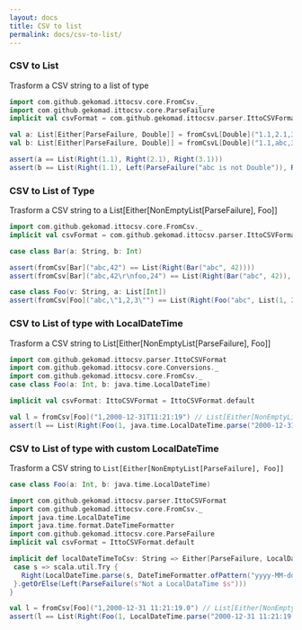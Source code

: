 ```yaml
---
layout: docs
title: CSV to list
permalink: docs/csv-to-list/
---
```


### CSV to List

Trasform a CSV string to a list of type

```scala
import com.github.gekomad.ittocsv.core.FromCsv._
import com.github.gekomad.ittocsv.core.ParseFailure
implicit val csvFormat = com.github.gekomad.ittocsv.parser.IttoCSVFormat.default

val a: List[Either[ParseFailure, Double]] = fromCsvL[Double]("1.1,2.1,3.1")
val b: List[Either[ParseFailure, Double]] = fromCsvL[Double]("1.1,abc,3.1")

assert(a == List(Right(1.1), Right(2.1), Right(3.1)))
assert(b == List(Right(1.1), Left(ParseFailure("abc is not Double")), Right(3.1)))
```

### CSV  to List of Type
Trasform a CSV string to a List[Either[NonEmptyList[ParseFailure], Foo]]

```scala
import com.github.gekomad.ittocsv.core.FromCsv._
implicit val csvFormat = com.github.gekomad.ittocsv.parser.IttoCSVFormat.default

case class Bar(a: String, b: Int)

assert(fromCsv[Bar]("abc,42") == List(Right(Bar("abc", 42))))
assert(fromCsv[Bar]("abc,42\r\nfoo,24") == List(Right(Bar("abc", 42)), Right(Bar("foo", 24))))

case class Foo(v: String, a: List[Int])
assert(fromCsv[Foo]("abc,\"1,2,3\"") == List(Right(Foo("abc", List(1, 2, 3)))))
```

### CSV to List of type with LocalDateTime
Trasform a CSV string to List[Either[NonEmptyList[ParseFailure], Foo]]

```scala
import com.github.gekomad.ittocsv.parser.IttoCSVFormat
import com.github.gekomad.ittocsv.core.Conversions._
import com.github.gekomad.ittocsv.core.FromCsv._
case class Foo(a: Int, b: java.time.LocalDateTime)

implicit val csvFormat: IttoCSVFormat = IttoCSVFormat.default

val l = fromCsv[Foo]("1,2000-12-31T11:21:19") // List[Either[NonEmptyList[ParseFailure], Foo]]
assert(l == List(Right(Foo(1, java.time.LocalDateTime.parse("2000-12-31T11:21:19", java.time.format.DateTimeFormatter.ISO_LOCAL_DATE_TIME)))))
```

### CSV to List of type with **custom** LocalDateTime
Trasform a CSV string to `List[Either[NonEmptyList[ParseFailure], Foo]]`

 ```scala
case class Foo(a: Int, b: java.time.LocalDateTime)

import com.github.gekomad.ittocsv.parser.IttoCSVFormat
import com.github.gekomad.ittocsv.core.FromCsv._
import java.time.LocalDateTime
import java.time.format.DateTimeFormatter
import com.github.gekomad.ittocsv.core.ParseFailure
implicit val csvFormat = IttoCSVFormat.default

implicit def localDateTimeToCsv: String => Either[ParseFailure, LocalDateTime] = {
  case s => scala.util.Try {
    Right(LocalDateTime.parse(s, DateTimeFormatter.ofPattern("yyyy-MM-dd HH:mm:ss.0")))
  }.getOrElse(Left(ParseFailure(s"Not a LocalDataTime $s")))
}

val l = fromCsv[Foo]("1,2000-12-31 11:21:19.0") // List[Either[NonEmptyList[ParseFailure], Foo]]
assert(l == List(Right(Foo(1, LocalDateTime.parse("2000-12-31 11:21:19.0", DateTimeFormatter.ofPattern("yyyy-MM-dd HH:mm:ss.0"))))))
 ```